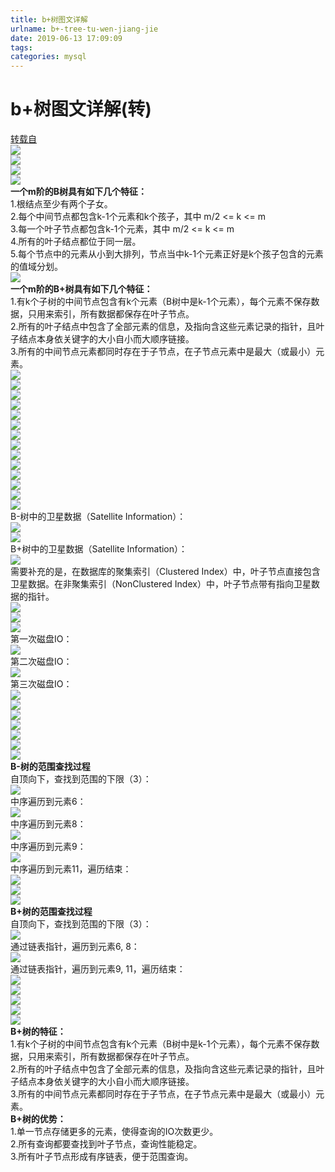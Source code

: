 ```yaml
---
title: b+树图文详解
urlname: b+-tree-tu-wen-jiang-jie
date: 2019-06-13 17:09:09
tags:
categories: mysql
---
```

# b+树图文详解(转)
<!--more-->
[转载自](https://blog.csdn.net/qq_26222859/article/details/80631121)<br />![](https://cdn.nlark.com/yuque/0/2019/jpeg/178066/1560416589478-14eb9760-fa6a-42d2-bb88-c46fd94620b9.jpeg#align=left&display=inline&height=300&originHeight=300&originWidth=650&status=done&width=650)<br />![](https://cdn.nlark.com/yuque/0/2019/jpeg/178066/1560416589474-48c993d8-0441-4b9b-a23e-30b0c2758345.jpeg#align=left&display=inline&height=300&originHeight=300&originWidth=650&size=0&status=done&width=650)<br />![](https://cdn.nlark.com/yuque/0/2019/jpeg/178066/1560416589509-8736f0ff-9215-4e21-b2d5-e362f5f322ef.jpeg#align=left&display=inline&height=300&originHeight=300&originWidth=650&size=0&status=done&width=650)<br />![](https://cdn.nlark.com/yuque/0/2019/jpeg/178066/1560416589476-76ef0c2e-adc5-453b-9648-c418aae8bab1.jpeg#align=left&display=inline&height=300&originHeight=300&originWidth=650&size=0&status=done&width=650)<br />**一个m阶的B树具有如下几个特征：**<br />1.根结点至少有两个子女。<br />2.每个中间节点都包含k-1个元素和k个孩子，其中 m/2 <= k <= m<br />3.每一个叶子节点都包含k-1个元素，其中 m/2 <= k <= m<br />4.所有的叶子结点都位于同一层。<br />5.每个节点中的元素从小到大排列，节点当中k-1个元素正好是k个孩子包含的元素的值域分划。<br />![](https://cdn.nlark.com/yuque/0/2019/jpeg/178066/1560416589528-d4075698-62c4-4930-b270-5e0e6c2a6041.jpeg#align=left&display=inline&height=300&originHeight=300&originWidth=650&size=0&status=done&width=650)<br />**一个m阶的B+树具有如下几个特征：**<br />1.有k个子树的中间节点包含有k个元素（B树中是k-1个元素），每个元素不保存数据，只用来索引，所有数据都保存在叶子节点。<br />2.所有的叶子结点中包含了全部元素的信息，及指向含这些元素记录的指针，且叶子结点本身依关键字的大小自小而大顺序链接。<br />3.所有的中间节点元素都同时存在于子节点，在子节点元素中是最大（或最小）元素。<br />![](https://cdn.nlark.com/yuque/0/2019/jpeg/178066/1560416589471-3186af11-d609-436d-9ceb-364de2f21dfd.jpeg#align=left&display=inline&height=300&originHeight=300&originWidth=650&size=0&status=done&width=650)<br />![](https://cdn.nlark.com/yuque/0/2019/jpeg/178066/1560416589476-5b9d42b0-8732-4aeb-a00f-1c788d7257cb.jpeg#align=left&display=inline&height=300&originHeight=300&originWidth=650&size=0&status=done&width=650)<br />![](https://cdn.nlark.com/yuque/0/2019/jpeg/178066/1560416589484-7bb1d0dc-17ea-42c3-a85e-81ef3075c7cf.jpeg#align=left&display=inline&height=328&originHeight=328&originWidth=825&size=0&status=done&width=825)<br />![](https://cdn.nlark.com/yuque/0/2019/jpeg/178066/1560416589522-5002c890-a2ab-4128-b8cc-372c53df9b23.jpeg#align=left&display=inline&height=300&originHeight=300&originWidth=650&size=0&status=done&width=650)<br />![](https://cdn.nlark.com/yuque/0/2019/jpeg/178066/1560416589492-faff71ce-5837-4d9f-a0da-41a1bde61502.jpeg#align=left&display=inline&height=300&originHeight=300&originWidth=650&size=0&status=done&width=650)<br />![](https://cdn.nlark.com/yuque/0/2019/jpeg/178066/1560416589521-2acfed97-b6d1-4002-95f3-a0064120669b.jpeg#align=left&display=inline&height=319&originHeight=319&originWidth=826&size=0&status=done&width=826)<br />![](https://cdn.nlark.com/yuque/0/2019/jpeg/178066/1560416589501-3eb8856a-7b23-48bf-8cc3-62135e1ae385.jpeg#align=left&display=inline&height=300&originHeight=300&originWidth=650&size=0&status=done&width=650)<br />![](https://cdn.nlark.com/yuque/0/2019/jpeg/178066/1560416589530-fd2e230b-564a-4638-a8d0-94fab7482144.jpeg#align=left&display=inline&height=300&originHeight=300&originWidth=650&size=0&status=done&width=650)<br />![](https://cdn.nlark.com/yuque/0/2019/jpeg/178066/1560416589568-291a6a23-2cd8-439c-bb57-24bfe1b8498a.jpeg#align=left&display=inline&height=300&originHeight=300&originWidth=650&size=0&status=done&width=650)<br />![](https://cdn.nlark.com/yuque/0/2019/jpeg/178066/1560416589527-7e0b8c44-74bb-4b98-8775-0744a0df63e8.jpeg#align=left&display=inline&height=300&originHeight=300&originWidth=650&size=0&status=done&width=650)<br />![](https://cdn.nlark.com/yuque/0/2019/jpeg/178066/1560416589511-ee371a52-26bc-4bae-9200-c2f77cdefc83.jpeg#align=left&display=inline&height=300&originHeight=300&originWidth=650&size=0&status=done&width=650)<br />![](https://cdn.nlark.com/yuque/0/2019/jpeg/178066/1560416589517-3e7149dd-72d0-46ca-a5be-da166e2447a9.jpeg#align=left&display=inline&height=340&originHeight=340&originWidth=851&size=0&status=done&width=851)<br />![](https://cdn.nlark.com/yuque/0/2019/jpeg/178066/1560416589562-ab3b39f5-86e8-47db-80a3-9738049ca1d9.jpeg#align=left&display=inline&height=300&originHeight=300&originWidth=650&size=0&status=done&width=650)<br />![](https://cdn.nlark.com/yuque/0/2019/jpeg/178066/1560416589532-ca61e798-cec9-43f6-9bdb-de5377a1426c.jpeg#align=left&display=inline&height=300&originHeight=300&originWidth=650&size=0&status=done&width=650)<br />B-树中的卫星数据（Satellite Information）：<br />![](https://cdn.nlark.com/yuque/0/2019/jpeg/178066/1560416589547-d21f7365-1c57-424b-a0ec-b45a1f1d4b3f.jpeg#align=left&display=inline&height=381&originHeight=381&originWidth=787&size=0&status=done&width=787)<br />![](https://cdn.nlark.com/yuque/0/2019/jpeg/178066/1560416589530-9bf09612-1635-4954-aba1-c0b798ece577.jpeg#align=left&display=inline&height=300&originHeight=300&originWidth=650&size=0&status=done&width=650)<br />B+树中的卫星数据（Satellite Information）：<br />![](https://cdn.nlark.com/yuque/0/2019/jpeg/178066/1560416589554-e92c2186-358b-45b4-bb86-a741d27fe738.jpeg#align=left&display=inline&height=384&originHeight=384&originWidth=838&size=0&status=done&width=838)<br />需要补充的是，在数据库的聚集索引（Clustered Index）中，叶子节点直接包含卫星数据。在非聚集索引（NonClustered Index）中，叶子节点带有指向卫星数据的指针。<br />![](https://cdn.nlark.com/yuque/0/2019/jpeg/178066/1560416589536-58fb4184-29c6-4661-8ba5-93c8f056891e.jpeg#align=left&display=inline&height=300&originHeight=300&originWidth=650&size=0&status=done&width=650)<br />![](https://cdn.nlark.com/yuque/0/2019/jpeg/178066/1560416589540-ca557831-c35e-470b-ad17-0be9b3a596e1.jpeg#align=left&display=inline&height=300&originHeight=300&originWidth=650&size=0&status=done&width=650)<br />![](https://cdn.nlark.com/yuque/0/2019/jpeg/178066/1560416589550-417eab8c-40f6-4855-9132-731ab819ed83.jpeg#align=left&display=inline&height=300&originHeight=300&originWidth=650&size=0&status=done&width=650)<br />第一次磁盘IO：<br />![](https://cdn.nlark.com/yuque/0/2019/jpeg/178066/1560416589570-163e1e9b-377f-4275-bd2a-4b6bcb3f2915.jpeg#align=left&display=inline&height=318&originHeight=318&originWidth=826&size=0&status=done&width=826)<br />第二次磁盘IO：<br />![](https://cdn.nlark.com/yuque/0/2019/jpeg/178066/1560416589552-67efb7f2-60a8-41e1-82ff-74ef4e66c580.jpeg#align=left&display=inline&height=310&originHeight=310&originWidth=818&size=0&status=done&width=818)<br />第三次磁盘IO：<br />![](https://cdn.nlark.com/yuque/0/2019/jpeg/178066/1560416589586-95d8b4c4-f0b4-4b93-9b48-0465e21c9df5.jpeg#align=left&display=inline&height=307&originHeight=307&originWidth=817&size=0&status=done&width=817)<br />![](https://cdn.nlark.com/yuque/0/2019/jpeg/178066/1560416589573-ed89e685-6d64-4e04-a6c3-e38f7aa8930b.jpeg#align=left&display=inline&height=300&originHeight=300&originWidth=650&size=0&status=done&width=650)<br />![](https://cdn.nlark.com/yuque/0/2019/jpeg/178066/1560416589575-fc3ea0f7-3156-4678-9343-bbf168658cf9.jpeg#align=left&display=inline&height=300&originHeight=300&originWidth=650&size=0&status=done&width=650)<br />![](https://cdn.nlark.com/yuque/0/2019/jpeg/178066/1560416589572-81d63403-57d0-438a-986c-b6492fd3246b.jpeg#align=left&display=inline&height=300&originHeight=300&originWidth=650&size=0&status=done&width=650)<br />![](https://cdn.nlark.com/yuque/0/2019/jpeg/178066/1560416589589-9f9f3fb9-4bd7-4a8e-976a-755e2ab726b9.jpeg#align=left&display=inline&height=300&originHeight=300&originWidth=650&size=0&status=done&width=650)<br />![](https://cdn.nlark.com/yuque/0/2019/jpeg/178066/1560416589580-6c5c476c-7be2-4f8a-a554-cc24d90dec36.jpeg#align=left&display=inline&height=300&originHeight=300&originWidth=650&size=0&status=done&width=650)<br />![](https://cdn.nlark.com/yuque/0/2019/jpeg/178066/1560416589586-4f417277-6548-45d3-ba3d-042fd20fe5de.jpeg#align=left&display=inline&height=300&originHeight=300&originWidth=650&size=0&status=done&width=650)<br />**B-树的范围查找过程**<br />自顶向下，查找到范围的下限（3）：<br />![](https://cdn.nlark.com/yuque/0/2019/jpeg/178066/1560416589584-e69f8d72-0341-4199-8559-9551691ae1ab.jpeg#align=left&display=inline&height=310&originHeight=310&originWidth=774&size=0&status=done&width=774)<br />中序遍历到元素6：<br />![](https://cdn.nlark.com/yuque/0/2019/jpeg/178066/1560416589595-9044d64a-a55a-4f6f-9ef8-54f5b030bc03.jpeg#align=left&display=inline&height=257&originHeight=314&originWidth=779&size=0&status=done&width=779)<br />中序遍历到元素8：<br />![](https://cdn.nlark.com/yuque/0/2019/jpeg/178066/1560416589605-187b66f2-efaf-4a17-bf05-0d2b86a9a2f6.jpeg#align=left&display=inline&height=312&originHeight=312&originWidth=778&size=0&status=done&width=778)<br />中序遍历到元素9：<br />![](https://cdn.nlark.com/yuque/0/2019/jpeg/178066/1560416589615-34b0e6f8-5ff0-4c84-9bc3-fd64dd743021.jpeg#align=left&display=inline&height=256&originHeight=308&originWidth=769&size=0&status=done&width=769)<br />中序遍历到元素11，遍历结束：<br />![](https://cdn.nlark.com/yuque/0/2019/jpeg/178066/1560416589626-0637ddda-7cbb-4aa8-85d6-5825068bbad4.jpeg#align=left&display=inline&height=262&originHeight=318&originWidth=774&size=0&status=done&width=774)<br />![](https://cdn.nlark.com/yuque/0/2019/jpeg/178066/1560416589618-48d5a9ce-44eb-4a30-bba8-0b7c0f43e272.jpeg#align=left&display=inline&height=295&originHeight=300&originWidth=650&size=0&status=done&width=650)<br />![](https://cdn.nlark.com/yuque/0/2019/jpeg/178066/1560416589621-f6f5aad8-e5b2-4010-873d-bc0334ab56b2.jpeg#align=left&display=inline&height=295&originHeight=300&originWidth=650&size=0&status=done&width=650)<br />**B+树的范围查找过程**<br />自顶向下，查找到范围的下限（3）：<br />![](https://cdn.nlark.com/yuque/0/2019/jpeg/178066/1560416589612-03d1cad2-b413-4927-aa14-be43b2afbb03.jpeg#align=left&display=inline&height=248&originHeight=320&originWidth=825&size=0&status=done&width=825)<br />通过链表指针，遍历到元素6, 8：<br />![](https://cdn.nlark.com/yuque/0/2019/jpeg/178066/1560416589638-14788bcf-3426-4f05-b1f1-d7bc127b5a42.jpeg#align=left&display=inline&height=247&originHeight=319&originWidth=825&size=0&status=done&width=825)<br />通过链表指针，遍历到元素9, 11，遍历结束：<br />![](https://cdn.nlark.com/yuque/0/2019/jpeg/178066/1560416589643-5241de8c-1f60-473c-8c1a-db456e796978.jpeg#align=left&display=inline&height=242&originHeight=312&originWidth=822&size=0&status=done&width=822)<br />![](https://cdn.nlark.com/yuque/0/2019/jpeg/178066/1560416589650-b37d0f5a-61c9-4997-9140-2e33b4c22365.jpeg#align=left&display=inline&height=295&originHeight=300&originWidth=650&size=0&status=done&width=650)<br />![](https://cdn.nlark.com/yuque/0/2019/jpeg/178066/1560416589636-a27372bf-a312-4eef-8094-5c419de1d49c.jpeg#align=left&display=inline&height=295&originHeight=300&originWidth=650&size=0&status=done&width=650)<br />![](https://cdn.nlark.com/yuque/0/2019/jpeg/178066/1560416589655-a615965b-28ad-49f6-91d8-df2b2fdb58ef.jpeg#align=left&display=inline&height=295&originHeight=300&originWidth=650&size=0&status=done&width=650)<br />![](https://cdn.nlark.com/yuque/0/2019/jpeg/178066/1560416589653-5c186e9f-8e23-4b8f-a2e2-9195c2964c52.jpeg#align=left&display=inline&height=295&originHeight=300&originWidth=650&size=0&status=done&width=650)<br />**B+树的特征：**<br />1.有k个子树的中间节点包含有k个元素（B树中是k-1个元素），每个元素不保存数据，只用来索引，所有数据都保存在叶子节点。<br />2.所有的叶子结点中包含了全部元素的信息，及指向含这些元素记录的指针，且叶子结点本身依关键字的大小自小而大顺序链接。<br />3.所有的中间节点元素都同时存在于子节点，在子节点元素中是最大（或最小）元素。<br />**B+树的优势：**<br />1.单一节点存储更多的元素，使得查询的IO次数更少。<br />2.所有查询都要查找到叶子节点，查询性能稳定。<br />3.所有叶子节点形成有序链表，便于范围查询。